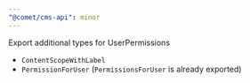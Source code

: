 ```yaml
---
"@comet/cms-api": minor
---
```


Export additional types for UserPermissions

- `ContentScopeWithLabel`
- `PermissionForUser` (`PermissionsForUser` is already exported)
